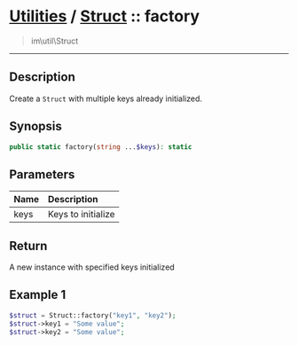 # [Utilities](util.md) / [Struct](util-Struct.md) :: factory
 > im\util\Struct
____

## Description
Create a `Struct` with multiple keys already initialized.

## Synopsis
```php
public static factory(string ...$keys): static
```

## Parameters
| Name | Description |
| :--- | :---------- |
| keys | Keys to initialize |

## Return
A new instance with specified keys initialized

## Example 1
```php
$struct = Struct::factory("key1", "key2");
$struct->key1 = "Some value";
$struct->key2 = "Some value";
```
